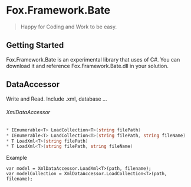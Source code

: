 # Fox.Framework.Bate
> Happy for Coding and Work to be easy.

## Getting Started
Fox.Framework.Bate is an experimental library that uses of C#. 
You can download it and reference Fox.Framework.Bate.dll in your solution.


## DataAccessor
Write and Read. Include .xml, database ... 

###### XmlDataAccessor
```csharp
* IEnumerable<T> LoadCollection<T>(string filePath)
* IEnumerable<T> LoadCollection<T>(string filePath, string fileName)
* T LoadXml<T>(string filePath)
* T LoadXml<T>(string filePath, string fileName)
```
Example
```cssharp
var model = XmlDataAccessor.LoadXml<T>(path, filename);
var modelCollection = XmlDataAccessor.LoadCollection<T>(path, filename);
```

